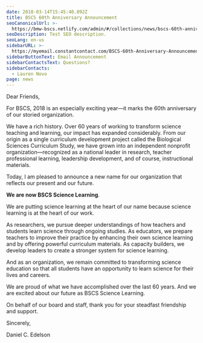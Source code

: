 ```yaml
---
date: 2018-03-14T15:45:40.892Z
title: BSCS 60th Anniversary Announcement
seoCanonicalUrl: >-
  https://bmw-bscs.netlify.com/admin/#/collections/news/bscs-60th-anniversary-announcement
seoDescription: Test SEO description.
seoLang: en-us
sidebarURL: >-
  https://myemail.constantcontact.com/BSCS-60th-Anniversary-Announcement.html?soid=1126116988583&aid=StYqO0SJr-Y
sidebarButtonText: Email Announcement
sidebarContactsText: Questions?
sidebarContacts:
  - Lauren Novo
page: news
---
```

Dear Friends,

For BSCS, 2018 is an especially exciting year—it marks the 60th anniversary of our storied organization.

We have a rich history. Over 60 years of working to transform science teaching and learning, our impact has expanded considerably. From our origin as a single curriculum development project called the Biological Sciences Curriculum Study, we have grown into an independent nonprofit organization—recognized as a national leader in research, teacher professional learning, leadership development, and of course, instructional materials.

Today, I am pleased to announce a new name for our organization that reflects our present and our future.

**We are now BSCS Science Learning**.

We are putting science learning at the heart of our name because science learning is at the heart of our work.

As researchers, we pursue deeper understandings of how teachers and students learn science through ongoing studies. As educators, we prepare teachers to improve their practice by enhancing their own science learning and by offering powerful curriculum materials. As capacity builders, we develop leaders to create a stronger system for science learning.

And as an organization, we remain committed to transforming science education so that all students have an opportunity to learn science for their lives and careers.

We are proud of what we have accomplished over the last 60 years. And we are excited about our future as BSCS Science Learning.

On behalf of our board and staff, thank you for your steadfast friendship and support.

Sincerely,

Daniel C. Edelson
